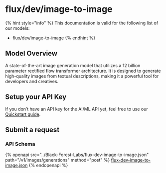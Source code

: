 # flux/dev/image-to-image

{% hint style="info" %}
This documentation is valid for the following list of our models:

* flux/dev/image-to-image
{% endhint %}

## Model Overview

A state-of-the-art image generation model that utilizes a 12 billion parameter rectified flow transformer architecture. It is designed to generate high-quality images from textual descriptions, making it a powerful tool for developers and creatives.

## Setup your API Key

If you don’t have an API key for the AI/ML API yet, feel free to use our [Quickstart guide](https://docs.aimlapi.com/quickstart/setting-up).

## Submit a request

### API Schema

{% openapi src="../Black-Forest-Labs/flux-dev-image-to-image.json" path="/v1/images/generations" method="post" %}
[flux-dev-image-to-image.json](../Black-Forest-Labs/flux-dev-image-to-image.json)
{% endopenapi %}
